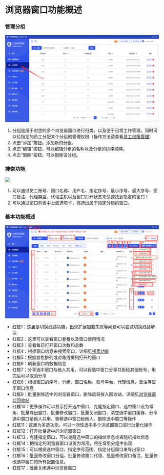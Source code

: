# 浏览器窗口功能概述

### 管理分组

![](<../../.gitbook/assets/1 (24).png>)

1. 分组是用于对您的多个浏览器窗口进行归类，以及便于日常工作管理。同时可以给指定的员工分配某个分组的管理权限（操作方法请查看[员工权限管理](../yuan-gong-quan-xian-guan-li/)）
2. 点击“添加”按钮，添加新的分组。
3. 点击“编辑”按钮，可以编辑分组的名称以及分组的排序顺序。
4. 点击“删除”按钮，可以删除该分组。

### 搜索功能

![](../../.gitbook/assets/企业微信截图\_1671693102540.png)

1. 可以通过员工账号、窗口名称、用户名、指定序号、最小序号、最大序号、窗口备注、代理类型、代理主机以及窗口打开状态来快速找到指定的窗口！
2. 可以通过窗口列表中上面选项卡，筛选出属于指定分组的窗口。

### 基本功能概述

![](<../../.gitbook/assets/1 (1).png>)

* 红框1：这里是切换线路功能，出现扩展加载失败等问题可以尝试切换线路解决
* 红框2：这里可以查看窗口套餐以及窗口使用情况
* 红框3：查看每日打开窗口次数和总数
* 红框4：根据窗口信息来搜索窗口，详细见[搜索功能](liu-lan-qi-chuang-kou-gong-neng-gai-shu.md#sou-suo-gong-neng)
* 红框5：根据宫格排列或对角线排列打开的窗口
* 红框6：刷新窗口的数据信息
* 红框7：分享选中窗口与他人共用，可以将选中窗口分享共用给其他账号，用完后可以取消分享
* 红框8：根据窗口的序号、分组、窗口名称、账号平台、代理信息、备注等显示窗口信息
* 红框9：批量删除选中的浏览器窗口，删除后将放入回收站，详细见[浏览器窗口回收站](../liu-lan-qi-chuang-kou-hui-shou-zhan.md)
* 红框10：更多操作可以显示打开选中窗口、克隆指定窗口、选中窗口设为常用、批量导出窗口、批量修改窗口、批量关闭窗口、清空选中窗口缓存、分享选中窗口给他人共用、转移选中窗口给他人、删除选中窗口等操作
* 红框11：这里为多选功能，可以一次性选中多个浏览器窗口进行批量化操作
* 红框12：打开批量选中的浏览器窗口
* 红框13：克隆指定窗口，可以克隆选中窗口的指纹信息或者随机指纹信息
* 红框14：把指定的浏览器窗口设置为常用，将在常用分组中出现
* 红框15：可以根据选中窗口、指定序号范围、指定分组窗口来导出窗口
* 红框16：批量修改窗口分组、批量修改窗口代理、批量修改窗口备注、批量修改选中窗口的所有配置信息。
* 红框17：批量关闭选中浏览器窗口

